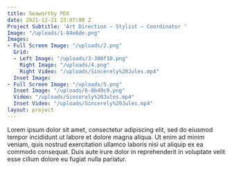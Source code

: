 ```yaml
---
title: Seaworthy PDX
date: 2021-12-21 23:07:00 Z
Project Subtitle: 'Art Direction — Stylist — Coordinator '
Image: "/uploads/1-84e6de.png"
Images:
- Full Screen Image: "/uploads/2.png"
  Grid:
  - Left Image: "/uploads/3-380f10.png"
    Right Image: "/uploads/4.png"
    Right Video: "/uploads/Sincerely%20Jules.mp4"
  Inset Image: 
- Full Screen Image: "/uploads/5.png"
  Inset Image: "/uploads/6-8b49c9.png"
  Video: "/uploads/Sincerely%20Jules.mp4"
  Inset Video: "/uploads/Sincerely%20Jules.mp4"
layout: project
---
```


Lorem ipsum dolor sit amet, consectetur adipiscing elit, sed do eiusmod tempor incididunt ut labore et dolore magna aliqua. Ut enim ad minim veniam, quis nostrud exercitation ullamco laboris nisi ut aliquip ex ea commodo consequat. Duis aute irure dolor in reprehenderit in voluptate velit esse cillum dolore eu fugiat nulla pariatur. 